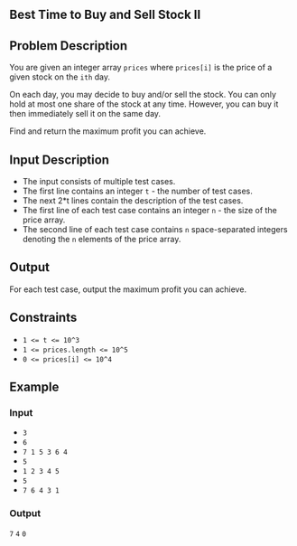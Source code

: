 ## Best Time to Buy and Sell Stock II

## Problem Description
You are given an integer array `prices` where `prices[i]` is the price of a given stock on the `ith` day.   

On each day, you may decide to buy and/or sell the stock. You can only hold at most one share of the stock at any time. However, you can buy it then immediately sell it on the same day.

Find and return the maximum profit you can achieve.

## Input Description
- The input consists of multiple test cases.
- The first line contains an integer `t` - the number of test cases.
- The next 2*t lines contain the description of the test cases.
- The first line of each test case contains an integer `n` - the size of the price array.
- The second line of each test case contains `n` space-separated integers denoting the `n` elements of the price array.

## Output
For each test case, output the maximum profit you can achieve.

## Constraints
- `1 <= t <= 10^3`
- `1 <= prices.length <= 10^5`
- `0 <= prices[i] <= 10^4`

## Example 
### Input 
- `3`
- `6`
- `7 1 5 3 6 4`
- `5`
- `1 2 3 4 5`
- `5`
- `7 6 4 3 1`

### Output 
`7`
`4`
`0`


